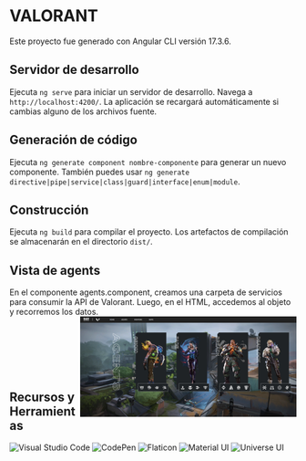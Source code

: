 # VALORANT

Este proyecto fue generado con Angular CLI versión 17.3.6.

## Servidor de desarrollo

Ejecuta `ng serve` para iniciar un servidor de desarrollo. Navega a `http://localhost:4200/`. La aplicación se recargará automáticamente si cambias alguno de los archivos fuente.

## Generación de código

Ejecuta `ng generate component nombre-componente` para generar un nuevo componente. También puedes usar `ng generate directive|pipe|service|class|guard|interface|enum|module`.


## Construcción
Ejecuta `ng build` para compilar el proyecto. Los artefactos de compilación se almacenarán en el directorio `dist/`.


## Vista de agents
En el componente agents.component, creamos una carpeta de servicios para consumir la API de Valorant. Luego, en el HTML, accedemos al objeto y recorremos los datos.<br>
<img align="right" src="src/assets/image/riotGame.PNG" width="380" />

<br><br><br><br><br>

## Recursos y Herramientas

![Visual Studio Code](https://img.shields.io/badge/-Visual%20Studio%20Code-007ACC?style=flat&logo=visual-studio-code&logoColor=white)
![CodePen](https://img.shields.io/badge/-CodePen-000000?style=flat&logo=codepen)
![Flaticon](https://img.shields.io/badge/-Flaticon-FF5722?style=flat&logo=flaticon&logoColor=white)
![Material UI](https://img.shields.io/badge/-Material%20UI-0081CB?style=flat&logo=material-ui&logoColor=white)
![Universe UI](https://img.shields.io/badge/-Universe%20UI-6C5CE7?style=flat&logoColor=white)

